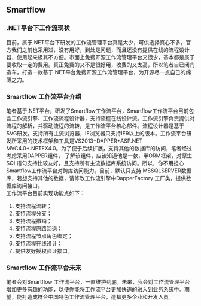 ﻿## Smartflow
### .NET平台下工作流现状

目前，属于.NET平台下研发的工作流管理平台真是太少，可供选择真心不多，官方我们之前也采用过，没有用好，到处是问题，而且还没有提供在线的流程设计器，使用起来极其不方便。市面上免费开源工作流管理平台又很少，基本都是属于要收取一定的费用。真正免费的又不是很好用，收费的又太高，所以笔者自已闭门造车，打造一款基于.NET平台免费开源工作流管理平台，为开源尽一点自已的绵薄之力。
 
### Smartflow 工作流平台介绍
笔者基于.NET平台，研发了Smartflow工作流平台，Smartflow工作流平台目前包含工作流引擎、工作流流程设计器，支持流程在线设计流。工作流引擎负责提供对流程的解析，并驱动流程的流转，是工作流平台核心部件。流程设计器是基于SVG研发，支持所有主流浏览器，IE浏览器只支持IE9以上的版本。工作流平台研发所采用的技术框架和工具是VS2013+DAPPER+ASP.NET MVC4.0+.NETFX4.0。为了便于后续扩展，支持其他的数据库的访问，笔者经过考虑采用DAPPER组件， 了解该组件，应该知道他是一款，半ORM框架，对原生SQL语句支持比较友好，且支持所有主流数据库系统访问。所以，你不用担心Smartflow工作流平台对跨库访问能力。目前，默认只支持 MSSQLSERVER数据库，若想支持其他的数据，请修改工作流引擎中DapperFactory 工厂类，提供数据库访问接口。  
工作流平台目前实现功能点如下：
1.	支持流程流转；
2.	支持流程分支；
3.	支持流程撤销；
4.	支持流程原路回退；
5.	支持流程节点角色绑定；
6.	支持流程在线设计；
7.	提供友好授权验证接口。

### Smartflow 工作流平台未来
笔者会对Smartflow 工作流平台，一直维护到底。未来，我会对工作流管理平台增加更多有趣的功能，以便你能将工作流平台更加快速的融入到业务系统中。期望，能打造成符合中国特色工作流管理平台，造福更多企业和开发人员。
